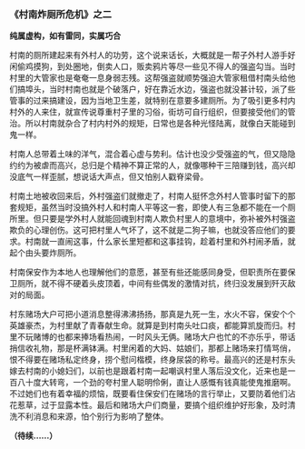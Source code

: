 ### 《村南炸厕所危机》之二

**纯属虚构，如有雷同，实属巧合**



村南的厕所建起来有外村人的功劳，这个说来话长，大概就是一帮子外村人游手好闲偷鸡摸狗，到处圈地，倒卖人口，贩卖鸦片等尽一些见不得人的强盗勾当。当时村里的大管家也是奄奄一息身弱志残。这帮强盗就顺势强迫大管家租借村南头给他们搞埠头，当时村南也就是个破落户，好在靠近水边，强盗也就没甚计较，派了些管事的过来搞建设，因为当地卫生差，就特别在意要多建厕所。为了吸引更多村内村外的人来住，就宣传说尊重村子里的习俗，街坊可自行组织，但要接受他们的管治。所以村南就杂合了村内村外的规矩，日常也是各种光怪陆离，就像白天能碰到鬼一样。

村南人总带着土味的洋气，混合着心虚与势利。估计也没少受强盗的气，但又隐隐约约为被虐而高兴，总归是个精神不算正常的人，就像哪种干三陪赚到钱，高兴却没底气一样歪腻，想说话大声点，但又怕别人戳脊梁骨。

村南土地被收回来后，外村强盗们就撤走了，村南人挺怀念外村人管事时留下的那套规矩，虽然当时没搞外村人和村南人平等这一套，即使人有三急都不能在一个厕所里。但只要是学外村人就能回魂到村南人欺负村里人的意境中，弥补被外村强盗欺负的心理创伤。这可把村里人气坏了，这不就是二狗子嘛，也就没答应他们的要求。村南就一直闹这事，什么家长里短都和这事挂钩，趁着村里和外村闹矛盾，就起个由头要炸厕所。

村南保安作为本地人也理解他们的意愿，甚至有些还能感同身受，但职责所在要保卫厕所，就不得不硬着头皮顶着，中间有些偶发的激情对抗，终归没发展到歼灭敌对的局面。

村东赌场大户可把小道消息整得沸沸扬扬，那真是九死一生，水火不容，保安个个英雄豪杰，为村里献了青春献生命。就算是到村南头吐口痰，都能算凯旋而归。村里不玩赌博的也都来捧场看热闹，一时风头无俩。赌场大户也忙的不亦乐乎，带话捎信收礼物，那是杯满钵满。村里闲着的大妈、姑娘们，那都上赌场来打情骂俏，恨不得要在赌场私定终身，捞个慰问楷模，终身尿袋的称号。最高兴的还是村东头嫁去村南的小媳妇们，以前也是跟着村南一起嘲讽村里人落后没文化，近来也是一百八十度大转弯，一个劲的夸村里人聪明伶俐，直让人感慨有钱真能使鬼推磨啊。不过她们也有着幸福的烦恼，既要看住保安们在赌场的言行举止，又要防着他们沾花惹草，过于显露本性。最后和赌场大户们商量，要搞个组织维护好形象，及时清洗不利消息和来源，怕个别行为影响了整体。


**（待续……）**
